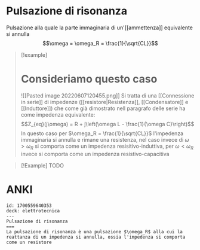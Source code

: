 # Pulsazione di risonanza
Pulsazione alla quale la parte immaginaria di un'[[ammettenza]] equivalente si annulla
$$\omega  = \omega_R = \frac{1}{\sqrt{CL}}$$


>[!example]
># Consideriamo questo caso
>![[Pasted image 20220607120455.png]]
>Si tratta di una [[Connessione in serie]] di impedenze ([[resistore|Resistenza]], [[Condensatore]] e [[Induttore]]) che come già dimostrato nell paragrafo delle serie ha come impedenza equivalente:
>$$Z_{eq}(j\omega) = R + j\left(\omega L - \frac{1}{\omega C}\right)$$
>In questo caso per $\omega_R = \frac{1}{\sqrt{CL}}$ l'impedenza immaginaria si annulla e rimane una resistenza, nel caso invece di $\omega > \omega_R$ si comporta come un impedenza resisitivo-induttiva, per $\omega < \omega_R$ invece si comporta come un impedenza resistivo-capacitiva

>[!Example]
>TODO

# ANKI

```anki
id: 1700559640353
deck: elettrotecnica
---
Pulsazione di risonanza
===
La pulsazione di risonanza è una pulsazione $\omega_R$ alla cui la reattanza di un impedenza si annulla, ossia l'impedenza si comporta come un resistore
```

